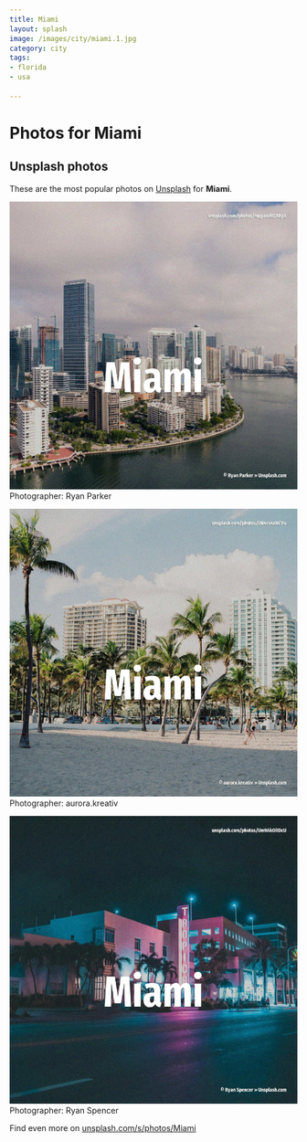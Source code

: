 ```yaml
---
title: Miami
layout: splash
image: /images/city/miami.1.jpg
category: city
tags:
- florida
- usa

---
```

# Photos for Miami
 
## Unsplash photos
These are the most popular photos on [Unsplash](https://unsplash.com) for **Miami**.
 
![Miami](/images/city/miami.1.jpg)
Photographer:  Ryan Parker
 
![Miami](/images/city/miami.2.jpg)
Photographer:  aurora.kreativ
 
![Miami](/images/city/miami.3.jpg)
Photographer:  Ryan Spencer
 
Find even more on [unsplash.com/s/photos/Miami](https://unsplash.com/s/photos/Miami)
 
